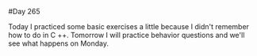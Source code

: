 #Day 265

Today I practiced some basic exercises a little because I didn't remember how to do in C ++. Tomorrow I will practice behavior questions and we'll see what happens on Monday.